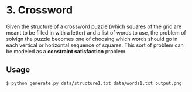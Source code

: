 # 3. Crossword

Given the structure of a crossword puzzle (which squares of the grid are meant to be filled in with a letter) and a list of words to use, the problem of solvign the puzzle becomes one of choosing which words should go in each vertical or horizontal sequence of squares. This sort of problem can be modeled as a **constraint satisfaction** problem. 

## Usage

`$ python generate.py data/structure1.txt data/words1.txt output.png`